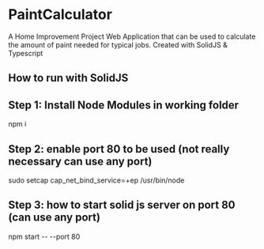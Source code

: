 # PaintCalculator
A Home Improvement Project Web Application that can be used to calculate the amount of paint needed for typical jobs. Created with SolidJS &amp; Typescript


## How to run with SolidJS

## Step 1: Install Node Modules in working folder
npm i

## Step 2: enable port 80 to be used (not really necessary can use any port)
sudo setcap cap_net_bind_service=+ep /usr/bin/node

## Step 3: how to start solid js server on port 80 (can use any port)
npm start -- --port 80
